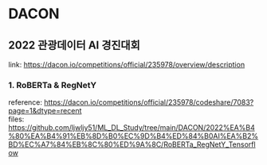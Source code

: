 # DACON
## 2022 관광데이터 AI 경진대회
link: https://dacon.io/competitions/official/235978/overview/description
### 1. RoBERTa & RegNetY
reference: https://dacon.io/competitions/official/235978/codeshare/7083?page=1&dtype=recent  
files: https://github.com/ljwljy51/ML_DL_Study/tree/main/DACON/2022%EA%B4%80%EA%B4%91%EB%8D%B0%EC%9D%B4%ED%84%B0AI%EA%B2%BD%EC%A7%84%EB%8C%80%ED%9A%8C/RoBERTa_RegNetY_Tensorflow